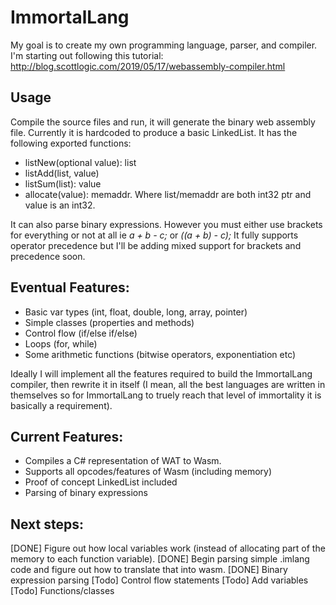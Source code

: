 # ImmortalLang
My goal is to create my own programming language, parser, and compiler. I'm starting out following this tutorial: http://blog.scottlogic.com/2019/05/17/webassembly-compiler.html

## Usage
Compile the source files and run, it will generate the binary web assembly file. Currently it is hardcoded to produce a basic LinkedList. It has the following exported functions:
- listNew(optional value): list
- listAdd(list, value)
- listSum(list): value
- allocate(value): memaddr.
Where list/memaddr are both int32 ptr and value is an int32.

It can also parse binary expressions. However you must either use brackets for everything or not at all ie *a + b - c;* or *((a + b) - c);* It fully supports operator precedence but I'll be adding mixed support for brackets and precedence soon.



## Eventual Features:
- Basic var types (int, float, double, long, array, pointer)
- Simple classes (properties and methods)
- Control flow (if/else if/else)
- Loops (for, while)
- Some arithmetic functions (bitwise operators, exponentiation etc)

Ideally I will implement all the features required to build the ImmortalLang compiler, then rewrite it in itself (I mean, all the best languages are written in themselves so for ImmortalLang to truely reach that level of immortality it is basically a requirement).

## Current Features:
- Compiles a C# representation of WAT to Wasm.
- Supports all opcodes/features of Wasm (including memory)
- Proof of concept LinkedList included
- Parsing of binary expressions

## Next steps:
[DONE] Figure out how local variables work (instead of allocating part of the memory to each function variable).
[DONE] Begin parsing simple .imlang code and figure out how to translate that into wasm.
[DONE] Binary expression parsing
[Todo] Control flow statements
[Todo] Add variables
[Todo] Functions/classes

